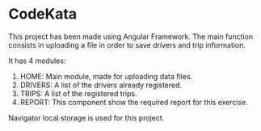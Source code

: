 # CodeKata

This project has been made using Angular Framework.
The main function consists in uploading a file in order to save drivers and trip information.

It has 4 modules:
1. HOME: Main module, made for uploading data files.
2. DRIVERS: A list of the drivers already registered.
3. TRIPS: A list of the registered trips.
4. REPORT: This component show the required report for this exercise.

Navigator local storage is used for this project.
